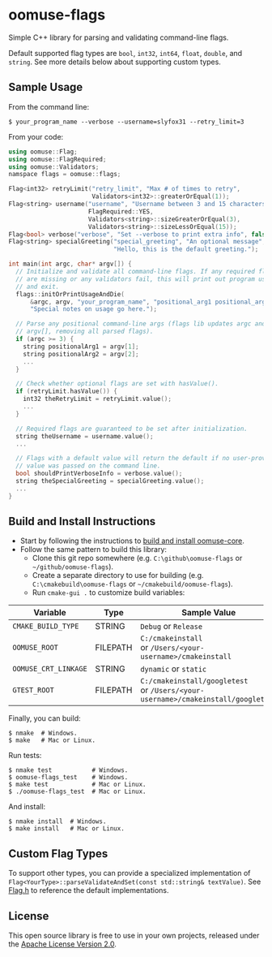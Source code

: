 # oomuse-flags
Simple C++ library for parsing and validating command-line flags.

Default supported flag types are `bool`, `int32`, `int64`, `float`, `double`, and `string`. See more details below about supporting custom types.


## Sample Usage

From the command line:
```
$ your_program_name --verbose --username=slyfox31 --retry_limit=3
```

From your code:
```C++
using oomuse::Flag;
using oomuse::FlagRequired;
using oomuse::Validators;
namspace flags = oomuse::flags;

Flag<int32> retryLimit("retry_limit", "Max # of times to retry",
                       Validators<int32>::greaterOrEqual(1));
Flag<string> username("username", "Username between 3 and 15 characters",
                      FlagRequired::YES,
                      Validators<string>::sizeGreaterOrEqual(3),
                      Validators<string>::sizeLessOrEqual(15));
Flag<bool> verbose("verbose", "Set --verbose to print extra info", false);
Flag<string> specialGreeting("special_greeting", "An optional message",
                             "Hello, this is the default greeting.");

int main(int argc, char* argv[]) {
  // Initialize and validate all command-line flags. If any required flags
  // are missing or any validators fail, this will print out program usage
  // and exit.
  flags::initOrPrintUsageAndDie(
      &argc, argv, "your_program_name", "positional_arg1 positional_arg2",
      "Special notes on usage go here.");

  // Parse any positional command-line args (flags lib updates argc and
  // argv[], removing all parsed flags).
  if (argc >= 3) {
    string positionalArg1 = argv[1];
    string positionalArg2 = argv[2];
    ...
  }

  // Check whether optional flags are set with hasValue().
  if (retryLimit.hasValue()) {
    int32 theRetryLimit = retryLimit.value();
    ...
  }

  // Required flags are guaranteed to be set after initialization.
  string theUsername = username.value();
  ...

  // Flags with a default value will return the default if no user-provided
  // value was passed on the command line.
  bool shouldPrintVerboseInfo = verbose.value();
  string theSpecialGreeting = specialGreeting.value();
  ...
}
```


## Build and Install Instructions

- Start by following the instructions to [build and install oomuse-core](https://github.com/Lindurion/oomuse-core/blob/master/README.md#prerequisites).
- Follow the same pattern to build this library:
  - Clone this git repo somewhere (e.g. `C:\github\oomuse-flags` or `~/github/oomuse-flags`).
  - Create a separate directory to use for building (e.g. `C:\cmakebuild\oomuse-flags` or `~/cmakebuild/oomuse-flags`).
  - Run `cmake-gui .` to customize build variables:

Variable             | Type     | Sample Value
---------------------|----------|-----------------------------------------------------------
`CMAKE_BUILD_TYPE`   | STRING   | `Debug` or `Release`
`OOMUSE_ROOT`        | FILEPATH | `C:/cmakeinstall` <br> or `/Users/<your-username>/cmakeinstall`
`OOMUSE_CRT_LINKAGE` | STRING   | `dynamic` or `static`
`GTEST_ROOT`         | FILEPATH | `C:/cmakeinstall/googletest` <br> or `/Users/<your-username>/cmakeinstall/googletest`

Finally, you can build:
```
$ nmake  # Windows.
$ make   # Mac or Linux.
```

Run tests:
```
$ nmake test           # Windows.
$ oomuse-flags_test    # Windows.
$ make test            # Mac or Linux.
$ ./oomuse-flags_test  # Mac or Linux.
```

And install:
```
$ nmake install  # Windows.
$ make install   # Mac or Linux.
```


## Custom Flag Types

To support other types, you can provide a specialized implementation of `Flag<YourType>::parseValidateAndSet(const std::string& textValue)`. See [Flag.h](https://github.com/Lindurion/oomuse-flags/blob/master/include/oomuse/flags/Flag.h) to reference the default implementations.


## License

This open source library is free to use in your own projects, released under the [Apache License Version 2.0](https://github.com/Lindurion/oomuse-core/blob/master/LICENSE).
